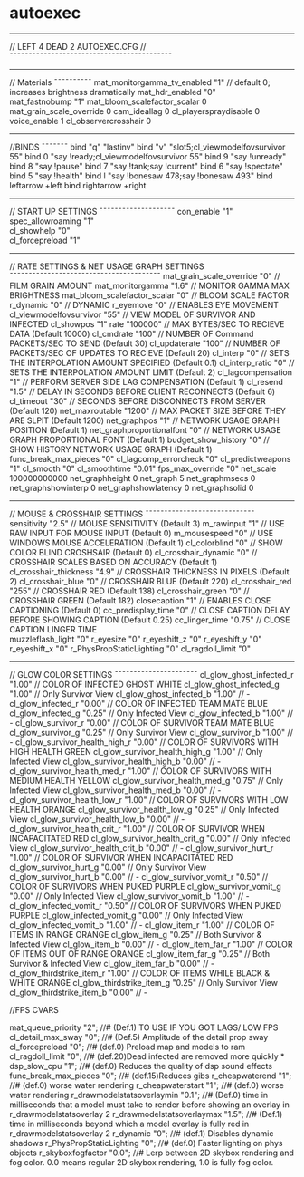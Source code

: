 # autoexec
__________________________________________
// LEFT 4 DEAD 2 AUTOEXEC.CFG //
¯¯¯¯¯¯¯¯¯¯¯¯¯¯¯¯¯¯¯¯¯¯¯¯¯¯¯¯¯¯¯¯¯¯¯¯¯¯¯¯¯¯¯
__________
// Materials
¯¯¯¯¯¯¯¯¯¯
mat_monitorgamma_tv_enabled "1"       // default 0; increases brightness dramatically
mat_hdr_enabled "0"                    
mat_fastnobump "1" 
mat_bloom_scalefactor_scalar 0	
mat_grain_scale_override 0
cam_ideallag 0
cl_playerspraydisable 0
voice_enable 1
cl_observercrosshair 0
_______
//BINDS
¯¯¯¯¯¯¯	
bind "q" "lastinv"
bind "v" "slot5;cl_viewmodelfovsurvivor 55"
bind 0 "say !ready;cl_viewmodelfovsurvivor 55"
bind 9 "say !unready"
bind 8 "say !pause"
bind 7 "say !tank;say !current"
bind 6 "say !spectate"
bind 5 "say !health"
bind l "say !bonesaw 478;say !bonesaw 493"
bind leftarrow +left
bind rightarrow +right
____________________
// START UP SETTINGS
¯¯¯¯¯¯¯¯¯¯¯¯¯¯¯¯¯¯¯¯
con_enable "1"							
spec_allowroaming "1"																	
cl_showhelp "0"											
cl_forcepreload "1"          								

___________________________________________
// RATE SETTINGS & NET USAGE GRAPH SETTINGS
¯¯¯¯¯¯¯¯¯¯¯¯¯¯¯¯¯¯¯¯¯¯¯¯¯¯¯¯¯¯¯¯¯¯¯¯¯¯¯¯
mat_grain_scale_override "0"					// FILM GRAIN AMOUNT
mat_monitorgamma "1.6"						// MONITOR GAMMA MAX BRIGHTNESS
mat_bloom_scalefactor_scalar "0"				// BLOOM SCALE FACTOR	
r_dynamic "0"							// DYNAMIC
r_eyemove "0"							// ENABLES EYE MOVEMENT	
cl_viewmodelfovsurvivor "55"					// VIEW MODEL OF SURVIVOR AND INFECTED
cl_showpos "1"
rate "100000"							// MAX BYTES/SEC TO RECIEVE DATA		(Default 10000)
cl_cmdrate "100"							// NUMBER OF Command PACKETS/SEC TO SEND	(Default 30)
cl_updaterate "100"						// NUMBER OF PACKETS/SEC OF UPDATES TO RECIEVE	(Default 20)
cl_interp "0"						// SETS THE INTERPOLATION AMOUNT SPECIFIED	(Default 0.1)
cl_interp_ratio "0"						// SETS THE INTERPOLATION AMOUNT LIMIT		(Default 2)
cl_lagcompensation "1"						// PERFORM SERVER SIDE LAG COMPENSATION		(Default 1)
cl_resend "1.5"           					// DELAY IN SECONDS BEFORE CLIENT RECONNECTS	(Default 6)
cl_timeout "30"							// SECONDS BEFORE DISCONNECTS FROM SERVER	(Default 120)
net_maxroutable "1200"						// MAX PACKET SIZE BEFORE THEY ARE SLPIT	(Default 1200)
net_graphpos "1"						// NETWORK USAGE GRAPH POSITION			(Default 1)
net_graphproportionalfont "0"					// NETWORK USAGE GRAPH PROPORTIONAL FONT	(Default 1)
budget_show_history "0"            				// SHOW HISTORY NETWORK USAGE GRAPH		(Default 1)
func_break_max_pieces "0"
cl_lagcomp_errorcheck "0"
cl_predictweapons "1"
cl_smooth "0"
cl_smoothtime "0.01"
fps_max_override "0"
net_scale 100000000000
net_graphheight 0
net_graph 5
net_graphmsecs 0
net_graphshowinterp 0
net_graphshowlatency 0
net_graphsolid 0
_____________________________
// MOUSE & CROSSHAIR SETTINGS
¯¯¯¯¯¯¯¯¯¯¯¯¯¯¯¯¯¯¯¯¯¯¯¯¯¯¯¯¯
sensitivity "2.5"							// MOUSE SENSITIVITY				(Default 3)
m_rawinput "1"							// USE RAW INPUT FOR MOUSE INPUT		(Default 0)
m_mousespeed "0"						// USE WINDOWS MOUSE ACCELERATION		(Default 1)
cl_colorblind "0"						// SHOW COLOR BLIND CROSHSAIR			(Default 0)
cl_crosshair_dynamic "0"					// CROSSHAIR SCALES BASED ON ACCURACY		(Default 1)
cl_crosshair_thickness "4.9"					// CROSSHAIR THICKNESS IN PIXELS		(Default 2)
cl_crosshair_blue "0"						// CROSSHAIR BLUE				(Default 220)
cl_crosshair_red "255"						// CROSSHAIR RED				(Default 138)
cl_crosshair_green "0"			  		        // CROSSHAIR GREEN				(Default 182)
closecaption "1"						// ENABLES CLOSE CAPTIONING			(Default 0)
cc_predisplay_time "0"						// CLOSE CAPTION DELAY BEFORE SHOWING CAPTION	(Default 0.25)
cc_linger_time "0.75"						// CLOSE CAPTION LINGER TIME	
muzzleflash_light "0"
r_eyesize "0"
r_eyeshift_z "0"
r_eyeshift_y "0"
r_eyeshift_x "0"
r_PhysPropStaticLighting "0"
cl_ragdoll_limit "0"
______________________
// GLOW COLOR SETTINGS
¯¯¯¯¯¯¯¯¯¯¯¯¯¯¯¯¯¯¯¯¯¯
cl_glow_ghost_infected_r "1.00"					// COLOR OF INFECTED GHOST 			WHITE
cl_glow_ghost_infected_g "1.00"					// Only Survivor View
cl_glow_ghost_infected_b "1.00"					// -
cl_glow_infected_r "0.00"					// COLOR OF INFECTED TEAM MATE			BLUE
cl_glow_infected_g "0.25"					// Only Infected View
cl_glow_infected_b "1.00"					// -
cl_glow_survivor_r "0.00"					// COLOR OF SURVIVOR TEAM MATE			BLUE
cl_glow_survivor_g "0.25"					// Only Survivor View
cl_glow_survivor_b "1.00"					// -
cl_glow_survivor_health_high_r "0.00" 				// COLOR OF SURVIVORS WITH HIGH HEALTH		GREEN
cl_glow_survivor_health_high_g "1.00"				// Only Infected View
cl_glow_survivor_health_high_b "0.00"				// -
cl_glow_survivor_health_med_r "1.00"				// COLOR OF SURVIVORS WITH MEDIUM HEALTH	YELLOW
cl_glow_survivor_health_med_g "0.75"				// Only Infected View
cl_glow_survivor_health_med_b "0.00"				// -
cl_glow_survivor_health_low_r "1.00"				// COLOR OF SURVIVORS WITH LOW HEALTH		ORANGE
cl_glow_survivor_health_low_g "0.25"				// Only Infected View
cl_glow_survivor_health_low_b "0.00"				// -
cl_glow_survivor_health_crit_r "1.00"				// COLOR OF SURVIVOR WHEN INCAPACITATED		RED
cl_glow_survivor_health_crit_g "0.00"				// Only Infected View
cl_glow_survivor_health_crit_b "0.00"				// -
cl_glow_survivor_hurt_r "1.00"					// COLOR OF SURVIVOR WHEN INCAPACITATED		RED
cl_glow_survivor_hurt_g	"0.00"					// Only Survivor View
cl_glow_survivor_hurt_b	"0.00"					// -
cl_glow_survivor_vomit_r "0.50"					// COLOR OF SURVIVORS WHEN PUKED		PURPLE
cl_glow_survivor_vomit_g "0.00"					// Only Infected View
cl_glow_survivor_vomit_b "1.00"					// -
cl_glow_infected_vomit_r "0.50"					// COLOR OF SURVIVORS WHEN PUKED		PURPLE
cl_glow_infected_vomit_g "0.00"					// Only Infected View
cl_glow_infected_vomit_b "1.00"					// -
cl_glow_item_r "1.00"						// COLOR OF ITEMS IN RANGE 			ORANGE
cl_glow_item_g "0.25"						// Both Survivor & Infected View
cl_glow_item_b "0.00"						// -
cl_glow_item_far_r "1.00"					// COLOR OF ITEMS OUT OF RANGE 			ORANGE
cl_glow_item_far_g "0.25"					// Both Survivor & Infected View
cl_glow_item_far_b "0.00"					// -
cl_glow_thirdstrike_item_r "1.00"				// COLOR OF ITEMS WHILE BLACK & WHITE 		ORANGE
cl_glow_thirdstrike_item_g "0.25"				// Only Survivor View
cl_glow_thirdstrike_item_b "0.00"				// -

//FPS CVARS

mat_queue_priority "2"; //# (Def.1) TO USE IF YOU GOT LAGS/ LOW FPS
cl_detail_max_sway "0"; //# (Def.5) Amplitude of the detail prop sway
cl_forcepreload "0"; //# (def.0) Preload map and models to ram
cl_ragdoll_limit "0"; //# (def.20)Dead infected are removed more quickly *
dsp_slow_cpu "1"; //# (def.0) Reduces the quality of dsp sound effects
func_break_max_pieces "0"; //# (def.15)Reduces gibs
r_cheapwaterend "1"; //# (def.0) worse water rendering
r_cheapwaterstart "1"; //# (def.0) worse water rendering
r_drawmodelstatsoverlaymin "0.1"; //# (Def.0) time in milliseconds that a model must take to render before showing an overlay in r_drawmodelstatsoverlay 2
r_drawmodelstatsoverlaymax "1.5"; //# (Def.1) time in milliseconds beyond which a model overlay is fully red in r_drawmodelstatsoverlay 2
r_dynamic "0"; //# (def.1) Disables dynamic shadows
r_PhysPropStaticLighting "0"; //# (def.0) Faster lighting on phys objects
r_skyboxfogfactor "0.0"; //# Lerp between 2D skybox rendering and fog color. 0.0 means regular 2D skybox rendering, 1.0 is fully fog color.
